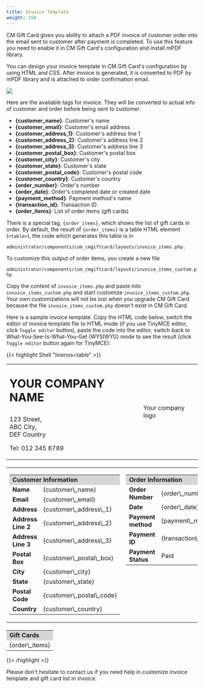 ```yaml
---
title: Invoice Template
weight: 150
---
```

CM Gift Card gives you ability to attach a PDF invoice of customer order into the email sent to customer after payment is completed. To use this feature you need to enable it in CM Gift Card's configuration and install mPDF library.

You can design your invoice template in CM Gift Card's configuration by using HTML and CSS. After invoice is generated, it is converted to PDF by mPDF library and is attached to order confirmation email.

![](/images/invoice_template_01.jpg)

Here are the available tags for invoice. They will be converted to actual info of customer and order before being sent to customer.

* **{customer\_name}**: Customer's name
* **{customer\_email}**: Customer's email address
* **{customer\_address\_1}**: Customer's address line 1
* **{customer\_address\_2}**: Customer's address line 2
* **{customer\_address\_3}**: Customer's address line 3
* **{customer\_postal\_box}**: Customer's postal box
* **{customer\_city}**: Customer's city
* **{customer\_state}**: Customer's state
* **{customer\_postal\_code}**: Customer's postal code
* **{customer\_country}**: Customer's country
* **{order\_number}**: Order's number
* **{order\_date}**: Order's completed date or created date
* **{payment\_method}**: Payment method's name
* **{transaction\_id}**: Transaction ID
* **{order\_items}**: List of order items (gift cards)

There is a special tag, `{order_items}`, which shows the list of gift cards in order. By default, the result of `{order_items}` is a table HTML element (`<table>`), the code which generates this table is in

`administrator/components/com_cmgiftcard/layouts/invoice_items.php.`

To customize this output of order items, you create a new file

`administrator/components/com_cmgiftcard/layouts/invoice_items_custom.php`

Copy the content of `invoice_items.php` and paste into `invoice_items_custom.php` and start customize `invoice_items_custom.php`. Your own customizations will not be lost when you upgrade CM Gift Card because the file `invoice_items_custom.php` doesn't exist in CM Gift Card.

Here is a sample invoice template. Copy the HTML code below, switch the editor of invoice template file to HTML mode (if you use TinyMCE editor, click `Toggle editor` button), paste the code into the editor, switch back to What-You-See-Is-What-You-Get (WYSIWYG) mode to see the result (click `Toggle editor` button again for TinyMCE):


{{< highlight Shell "linenos=table" >}}
<table style="width: 100%;" border="0" cellspacing="0" cellpadding="2">
<tbody>
<tr>
<td style="width: 70%;">
<p style="font-size: 30px; font-weight: bold;">YOUR COMPANY NAME</p>
<p>123 Street,<br />ABC City,<br />DEF Country</p>
<p>Tel: 012 345 6789</p>
</td>
<td style="width: 30%;">Your company logo</td>
</tr>
</tbody>
</table>
<table style="margin: 20px 0; width: 100%;" border="0" cellspacing="0" cellpadding="2">
<tbody>
<tr>
<td style="width: 50%; vertical-align: top;">
<table style="width: 100%;" border="0" cellspacing="0" cellpadding="2">
<tbody>
<tr>
<td style="background-color: #d6d6d6;" colspan="2" align="left"><strong>Customer Information</strong></td>
</tr>
<tr>
<td width="50%"><strong>Name</strong></td>
<td width="50%">{customer\_name}</td>
</tr>
<tr>
<td width="50%"><strong>Email</strong></td>
<td width="50%">{customer\_email}</td>
</tr>
<tr>
<td width="50%"><strong>Address</strong></td>
<td width="50%">{customer\_address\_1}</td>
</tr>
<tr>
<td width="50%"><strong>Address Line 2</strong></td>
<td width="50%">{customer\_address\_2}</td>
</tr>
<tr>
<td width="50%"><strong>Address Line 3</strong></td>
<td width="50%">{customer\_address\_3}</td>
</tr>
<tr>
<td width="50%"><strong>Postal Box</strong></td>
<td width="50%">{customer\_postal\_box}</td>
</tr>
<tr>
<td width="50%"><strong>City</strong></td>
<td width="50%">{customer\_city}</td>
</tr>
<tr>
<td width="50%"><strong>State</strong></td>
<td width="50%">{customer\_state}</td>
</tr>
<tr>
<td width="50%"><strong>Postal Code</strong></td>
<td width="50%">{customer\_postal\_code}</td>
</tr>
<tr>
<td width="50%"><strong>Country</strong></td>
<td width="50%">{customer\_country}</td>
</tr>
</tbody>
</table>
</td>
<td style="width: 50%; vertical-align: top;">
<table style="width: 100%;" border="0" cellspacing="0" cellpadding="2">
<tbody>
<tr>
<td style="background-color: #d6d6d6;" colspan="2" align="left"><strong>Order Information</strong></td>
</tr>
<tr>
<td width="50%"><strong>Order Number</strong></td>
<td width="50%">{order\_number}</td>
</tr>
<tr>
<td width="50%"><strong>Date</strong></td>
<td width="50%">{order\_date}</td>
</tr>
<tr>
<td width="50%"><strong>Payment method</strong></td>
<td width="50%">{payment\_method}</td>
</tr>
<tr>
<td width="50%"><strong>Payment ID</strong></td>
<td width="50%">{transaction\_id}</td>
</tr>
<tr>
<td width="50%"><strong>Payment Status</strong></td>
<td width="50%">Paid</td>
</tr>
</tbody>
</table>
</td>
</tr>
</tbody>
</table>
<table style="width: 100%;" border="0" cellspacing="0" cellpadding="2">
<tbody>
<tr>
<td style="background-color: #d6d6d6;" colspan="2" align="left"><strong>Gift Cards</strong></td>
</tr>
<tr>
<td colspan="2">{order\_items}</td>
</tr>
</tbody>
</table>
{{< /highlight >}}


Please don't hesitate to contact us if you need help in customize invoice template and gift card list in invoice.